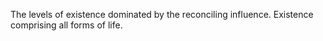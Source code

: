 The levels of existence dominated by the reconciling influence. Existence comprising all forms of life.